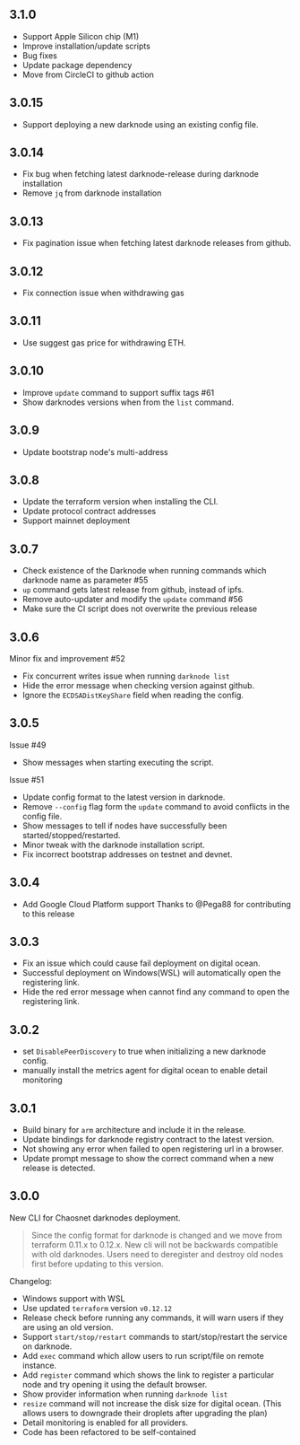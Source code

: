 ## 3.1.0
- Support Apple Silicon chip (M1)
- Improve installation/update scripts
- Bug fixes
- Update package dependency 
- Move from CircleCI to github action

## 3.0.15
- Support deploying a new darknode using an existing config file.

## 3.0.14
- Fix bug when fetching latest darknode-release during darknode installation
- Remove `jq` from darknode installation

## 3.0.13
- Fix pagination issue when fetching latest darknode releases from github.

## 3.0.12
- Fix connection issue when withdrawing gas 

## 3.0.11
- Use suggest gas price for withdrawing ETH.

## 3.0.10
- Improve `update` command to support suffix tags #61 
- Show darknodes versions when from the `list` command.

## 3.0.9
- Update bootstrap node's multi-address

## 3.0.8
- Update the terraform version when installing the CLI. 
- Update protocol contract addresses 
- Support mainnet deployment

## 3.0.7
- Check existence of the Darknode when running commands which darknode name as parameter #55 
- `up` command gets latest release from github, instead of ipfs. 
- Remove auto-updater and modify the `update` command #56 
- Make sure the CI script does not overwrite the previous release

## 3.0.6
Minor fix and improvement #52 
- Fix concurrent writes issue when running `darknode list`
- Hide the error message when checking version against github.
- Ignore the `ECDSADistKeyShare` field when reading the config.

## 3.0.5 
Issue #49 
- Show messages when starting executing the script.

Issue #51 
- Update config format to the latest version in darknode.
- Remove `--config` flag form the `update` command to avoid conflicts in the config file. 
- Show messages to tell if nodes have successfully been started/stopped/restarted.
- Minor tweak with the darknode installation script.
- Fix incorrect bootstrap addresses on testnet and devnet.

## 3.0.4
- Add Google Cloud Platform support
Thanks to @Pega88 for contributing to this release

## 3.0.3
- Fix an issue which could cause fail deployment on digital ocean. 
- Successful deployment on Windows(WSL) will automatically open the registering link.
- Hide the red error message when cannot find any command to open the registering link. 
 
## 3.0.2
- set `DisablePeerDiscovery` to true when initializing a new darknode config. 
- manually install the metrics agent for digital ocean to enable detail monitoring

## 3.0.1
- Build binary for `arm` architecture and include it in the release.
- Update bindings for darknode registry contract to the latest version.
- Not showing any error when failed to open registering url in a browser.
- Update prompt message to show the correct command when a new release is detected.

## 3.0.0

New CLI for Chaosnet darknodes deployment. 

> Since the config format for darknode is changed and we move from terraform 0.11.x to 0.12.x. New cli will not be backwards compatible with old darknodes. Users need to deregister and destroy old nodes first before updating to this version.

Changelog:
- Windows support with WSL
- Use updated `terraform` version `v0.12.12`
- Release check before running any commands, it will warn users if they are using an old version.
- Support `start/stop/restart` commands to start/stop/restart the service on darknode.
- Add `exec` command which allow users to run script/file on remote instance.
- Add `register` command which shows the link to register a particular node and try opening it using the default browser. 
- Show provider information when running `darknode list`
- `resize` command will not increase the disk size for digital ocean. (This allows users to downgrade their droplets after upgrading the plan) 
- Detail monitoring is enabled for all providers. 
- Code has been refactored to be self-contained 
